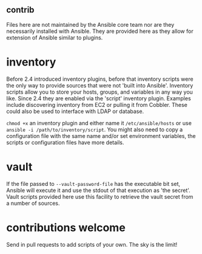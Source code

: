 contrib
-------
Files here are not maintained by the Ansible core team nor are they necessarily installed with Ansible.
They are provided here as they allow for extension of Ansible similar to plugins.

inventory
=========

Before 2.4 introduced inventory plugins, before that inventory scripts were the only way to provide sources that were not 'built into Ansible'.
Inventory scripts allow you to store your hosts, groups, and variables in any way you like. Since 2.4 they are enabled via the 'script' inventory plugin.
Examples include discovering inventory from EC2 or pulling it from Cobbler. These could also be used to interface with LDAP or database.

`chmod +x` an inventory plugin and either name it `/etc/ansible/hosts` or use `ansible -i /path/to/inventory/script`. You might also need to copy a configuration file with the same name and/or set environment variables, the scripts or configuration files have more details.

vault
=====

If the file passed to `--vault-password-file` has the executable bit set, Ansible will execute it and use the stdout of that execution as 'the secret'.
Vault scripts provided here use this facility to retrieve the vault secret from a number of sources.

contributions welcome
=====================

Send in pull requests to add scripts of your own.  The sky is the limit!

